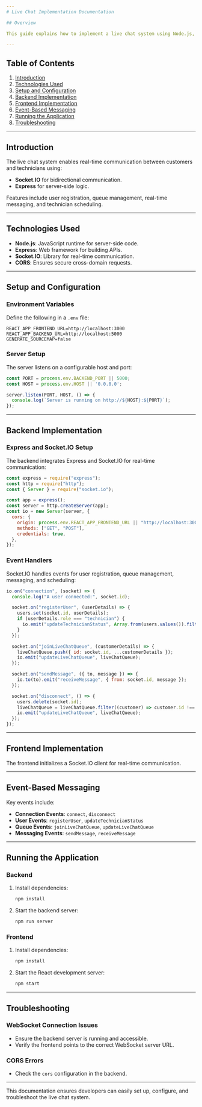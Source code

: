 ```yaml
---
# Live Chat Implementation Documentation

## Overview

This guide explains how to implement a live chat system using Node.js, Express, and Socket.IO. It includes server setup, client-side integration, event-based messaging, and environment configuration.

---
```


## Table of Contents

1. [Introduction](#introduction)
2. [Technologies Used](#technologies-used)
3. [Setup and Configuration](#setup-and-configuration)
4. [Backend Implementation](#backend-implementation)
5. [Frontend Implementation](#frontend-implementation)
6. [Event-Based Messaging](#event-based-messaging)
7. [Running the Application](#running-the-application)
8. [Troubleshooting](#troubleshooting)

---

## Introduction

The live chat system enables real-time communication between customers and technicians using:
- **Socket.IO** for bidirectional communication.
- **Express** for server-side logic.

Features include user registration, queue management, real-time messaging, and technician scheduling.

---

## Technologies Used

- **Node.js**: JavaScript runtime for server-side code.
- **Express**: Web framework for building APIs.
- **Socket.IO**: Library for real-time communication.
- **CORS**: Ensures secure cross-domain requests.

---

## Setup and Configuration

### Environment Variables

Define the following in a `.env` file:

```properties
REACT_APP_FRONTEND_URL=http://localhost:3000
REACT_APP_BACKEND_URL=http://localhost:5000
GENERATE_SOURCEMAP=false

```

### Server Setup

The server listens on a configurable host and port:

```javascript
const PORT = process.env.BACKEND_PORT || 5000;
const HOST = process.env.HOST || '0.0.0.0';

server.listen(PORT, HOST, () => {
  console.log(`Server is running on http://${HOST}:${PORT}`);
});
```

---

## Backend Implementation

### Express and Socket.IO Setup

The backend integrates Express and Socket.IO for real-time communication:

```javascript
const express = require("express");
const http = require("http");
const { Server } = require("socket.io");

const app = express();
const server = http.createServer(app);
const io = new Server(server, {
  cors: {
    origin: process.env.REACT_APP_FRONTEND_URL || "http://localhost:3000",
    methods: ["GET", "POST"],
    credentials: true,
  },
});
```

### Event Handlers

Socket.IO handles events for user registration, queue management, messaging, and scheduling:

```javascript
io.on("connection", (socket) => {
  console.log("A user connected:", socket.id);

  socket.on("registerUser", (userDetails) => {
    users.set(socket.id, userDetails);
    if (userDetails.role === "technician") {
      io.emit("updateTechnicianStatus", Array.from(users.values()).filter(user => user.role === "technician"));
    }
  });

  socket.on("joinLiveChatQueue", (customerDetails) => {
    liveChatQueue.push({ id: socket.id, ...customerDetails });
    io.emit("updateLiveChatQueue", liveChatQueue);
  });

  socket.on("sendMessage", ({ to, message }) => {
    io.to(to).emit("receiveMessage", { from: socket.id, message });
  });

  socket.on("disconnect", () => {
    users.delete(socket.id);
    liveChatQueue = liveChatQueue.filter((customer) => customer.id !== socket.id);
    io.emit("updateLiveChatQueue", liveChatQueue);
  });
});
```

---

## Frontend Implementation

The frontend initializes a Socket.IO client for real-time communication.

---

## Event-Based Messaging

Key events include:

- **Connection Events**: `connect`, `disconnect`
- **User Events**: `registerUser`, `updateTechnicianStatus`
- **Queue Events**: `joinLiveChatQueue`, `updateLiveChatQueue`
- **Messaging Events**: `sendMessage`, `receiveMessage`

---

## Running the Application

### Backend

1. Install dependencies:
   ```bash
   npm install
   ```
2. Start the backend server:
   ```bash
   npm run server
   ```

### Frontend

1. Install dependencies:
   ```bash
   npm install
   ```
2. Start the React development server:
   ```bash
   npm start
   ```

---

## Troubleshooting

### WebSocket Connection Issues

- Ensure the backend server is running and accessible.
- Verify the frontend points to the correct WebSocket server URL.

### CORS Errors

- Check the `cors` configuration in the backend.

---

This documentation ensures developers can easily set up, configure, and troubleshoot the live chat system.


